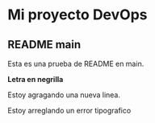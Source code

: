 # Mi proyecto DevOps

## README main

Esta es una prueba de README en main.

**Letra en negrilla**

Estoy agragando una nueva linea.

Estoy arreglando un error tipografico


